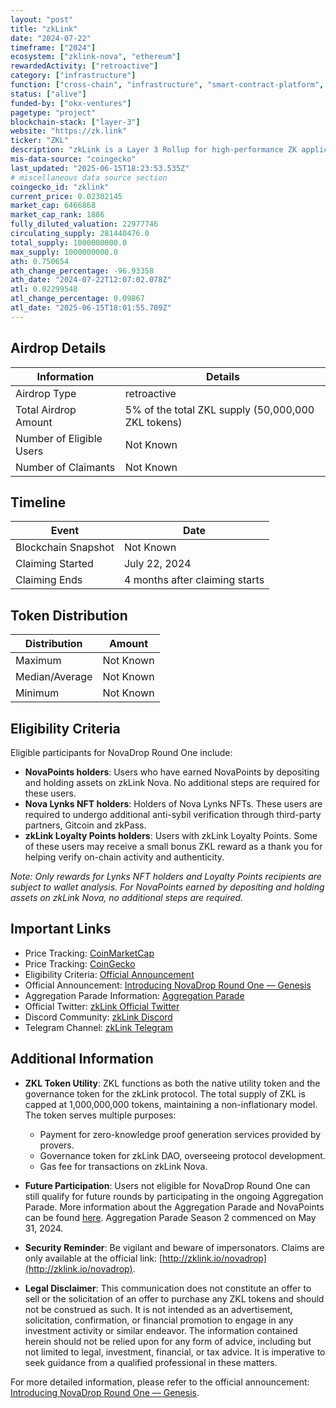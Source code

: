 ```yaml
---
layout: "post"
title: "zkLink"
date: "2024-07-22"
timeframe: ["2024"]
ecosystem: ["zklink-nova", "ethereum"]
rewardedActivity: ["retroactive"]
category: ["infrastructure"]
function: ["cross-chain", "infrastructure", "smart-contract-platform", "layer-3", "zero-knowledge"]
status: ["alive"]
funded-by: ["okx-ventures"]
pagetype: "project"
blockchain-stack: ["layer-3"]
website: "https://zk.link"
ticker: "ZKL"
description: "zkLink is a Layer 3 Rollup for high-performance ZK applications, aiming to provide secure and scalable solutions for decentralized finance (DeFi) and blockchain applications."
mis-data-source: "coingecko"
last_updated: "2025-06-15T18:23:53.535Z"
# miscellaneous data source section
coingecko_id: "zklink"
current_price: 0.02302145
market_cap: 6466868
market_cap_rank: 1886
fully_diluted_valuation: 22977746
circulating_supply: 281440476.0
total_supply: 1000000000.0
max_supply: 1000000000.0
ath: 0.750654
ath_change_percentage: -96.93358
ath_date: "2024-07-22T12:07:02.078Z"
atl: 0.02299548
atl_change_percentage: 0.09867
atl_date: "2025-06-15T18:01:55.709Z"
---
```


## Airdrop Details

| Information              | Details                                            |
| ------------------------ | -------------------------------------------------- |
| Airdrop Type             | retroactive                                        |
| Total Airdrop Amount     | 5% of the total ZKL supply (50,000,000 ZKL tokens) |
| Number of Eligible Users | Not Known                                          |
| Number of Claimants      | Not Known                                          |

## Timeline

| Event               | Date                           |
| ------------------- | ------------------------------ |
| Blockchain Snapshot | Not Known                      |
| Claiming Started    | July 22, 2024                  |
| Claiming Ends       | 4 months after claiming starts |

## Token Distribution

| Distribution   | Amount    |
| -------------- | --------- |
| Maximum        | Not Known |
| Median/Average | Not Known |
| Minimum        | Not Known |

## Eligibility Criteria

Eligible participants for NovaDrop Round One include:

- **NovaPoints holders**: Users who have earned NovaPoints by depositing and holding assets on zkLink Nova. No additional steps are required for these users.
- **Nova Lynks NFT holders**: Holders of Nova Lynks NFTs. These users are required to undergo additional anti-sybil verification through third-party partners, Gitcoin and zkPass.
- **zkLink Loyalty Points holders**: Users with zkLink Loyalty Points. Some of these users may receive a small bonus ZKL reward as a thank you for helping verify on-chain activity and authenticity.

_Note: Only rewards for Lynks NFT holders and Loyalty Points recipients are subject to wallet analysis. For NovaPoints earned by depositing and holding assets on zkLink Nova, no additional steps are required._

## Important Links

- Price Tracking: [CoinMarketCap](https://coinmarketcap.com/currencies/zklink)
- Price Tracking: [CoinGecko](https://www.coingecko.com/en/coins/zklink)
- Eligibility Criteria: [Official Announcement](https://blog.zk.link/introducing-novadrop-round-one-genesis-b4c0a732cf8a)
- Official Announcement: [Introducing NovaDrop Round One — Genesis](https://blog.zk.link/introducing-novadrop-round-one-genesis-b4c0a732cf8a)
- Aggregation Parade Information: [Aggregation Parade](https://app.zklink.io/aggregation-parade)
- Official Twitter: [zkLink Official Twitter](https://twitter.com/zkLink_Official)
- Discord Community: [zkLink Discord](https://discord.gg/zklink)
- Telegram Channel: [zkLink Telegram](https://t.me/zkLinkorg)

## Additional Information

- **ZKL Token Utility**: ZKL functions as both the native utility token and the governance token for the zkLink protocol. The total supply of ZKL is capped at 1,000,000,000 tokens, maintaining a non-inflationary model. The token serves multiple purposes:

  - Payment for zero-knowledge proof generation services provided by provers.
  - Governance token for zkLink DAO, overseeing protocol development.
  - Gas fee for transactions on zkLink Nova.

- **Future Participation**: Users not eligible for NovaDrop Round One can still qualify for future rounds by participating in the ongoing Aggregation Parade. More information about the Aggregation Parade and NovaPoints can be found [here](https://app.zklink.io/aggregation-parade). Aggregation Parade Season 2 commenced on May 31, 2024.

- **Security Reminder**: Be vigilant and beware of impersonators. Claims are only available at the official link: [http://zklink.io/novadrop](http://zklink.io/novadrop).

- **Legal Disclaimer**: This communication does not constitute an offer to sell or the solicitation of an offer to purchase any ZKL tokens and should not be construed as such. It is not intended as an advertisement, solicitation, confirmation, or financial promotion to engage in any investment activity or similar endeavor. The information contained herein should not be relied upon for any form of advice, including but not limited to legal, investment, financial, or tax advice. It is imperative to seek guidance from a qualified professional in these matters.

For more detailed information, please refer to the official announcement: [Introducing NovaDrop Round One — Genesis](https://blog.zk.link/introducing-novadrop-round-one-genesis-b4c0a732cf8a).